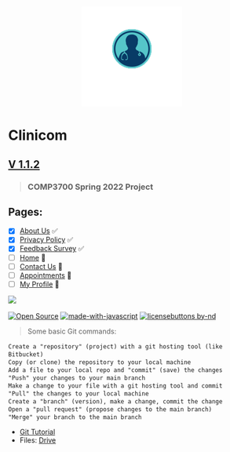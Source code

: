 <p align="center">
  <img src="https://github.com/0cool-design/WEB_Proj/blob/main/www/assets/imgs/logooo.png">
</p>

# __Clinicom__
## [V 1.1.2](https://github.com/0cool-design/WEB_Proj)
>### COMP3700 Spring 2022 Project

## Pages:
- [x] [About Us](https://github.com/0cool-design/WEB_Proj/blob/main/www/about.html) ✅
- [x] [Privacy Policy](https://github.com/0cool-design/WEB_Proj/blob/main/www/policy.html) ✅
- [x] [Feedback Survey](https://github.com/0cool-design/WEB_Proj/blob/main/www/feedback.html) ✅
- [ ] [Home](https://github.com/0cool-design/WEB_Proj/blob/main/www/index.html) 🐛
- [ ] [Contact Us](https://github.com/0cool-design/WEB_Proj/blob/main/www/contact.html) 🐛
- [ ] [Appointments](https://github.com/0cool-design/WEB_Proj/blob/main/www/appointments.html) 🚧
- [ ] [My Profile](https://github.com/0cool-design/WEB_Proj/blob/main/www/profile.html) 🚧  
   
![](https://us-central1-progress-markdown.cloudfunctions.net/progress/84)  
  
[![Open Source](https://badges.frapsoft.com/os/v1/open-source.svg?v=103)](https://opensource.org/)
[![made-with-javascript](https://img.shields.io/badge/Made%20with-JavaScript-1f425f.svg)](https://www.javascript.com)
[![licensebuttons by-nd](https://licensebuttons.net/l/by-nd/3.0/88x31.png)](https://creativecommons.org/licenses/by-nd/4.0)
  
> Some basic Git commands:
```
Create a "repository" (project) with a git hosting tool (like Bitbucket)
Copy (or clone) the repository to your local machine
Add a file to your local repo and "commit" (save) the changes
"Push" your changes to your main branch
Make a change to your file with a git hosting tool and commit
"Pull" the changes to your local machine
Create a "branch" (version), make a change, commit the change
Open a "pull request" (propose changes to the main branch)
"Merge" your branch to the main branch
```

- [Git Tutorial](https://youtu.be/DVRQoVRzMIY)
- Files: [Drive](https://drive.google.com/drive/u/1/folders/15W1RpJ4_eHC8mj1wnxQvZqJ8cgO4sRNT)
